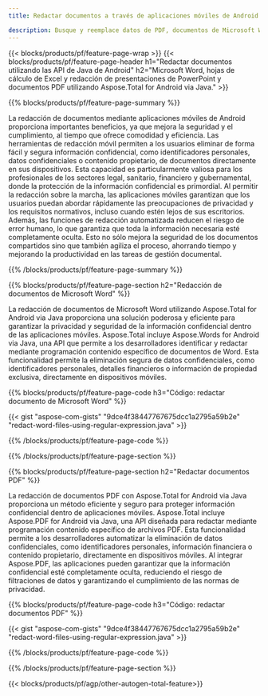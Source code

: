```yaml
---
title: Redactar documentos a través de aplicaciones móviles de Android 

description: Busque y reemplace datos de PDF, documentos de Microsoft Word, hojas de cálculo de Excel y presentaciones de PowerPoint a través de una aplicación móvil de Android.
---
```


{{< blocks/products/pf/feature-page-wrap >}}
{{< blocks/products/pf/feature-page-header h1="Redactar documentos utilizando las API de Java de Android" h2="Microsoft Word, hojas de cálculo de Excel y redacción de presentaciones de PowerPoint y documentos PDF utilizando Aspose.Total for Android via Java." >}}

{{% blocks/products/pf/feature-page-summary %}}

La redacción de documentos mediante aplicaciones móviles de Android proporciona importantes beneficios, ya que mejora la seguridad y el cumplimiento, al tiempo que ofrece comodidad y eficiencia. Las herramientas de redacción móvil permiten a los usuarios eliminar de forma fácil y segura información confidencial, como identificadores personales, datos confidenciales o contenido propietario, de documentos directamente en sus dispositivos. Esta capacidad es particularmente valiosa para los profesionales de los sectores legal, sanitario, financiero y gubernamental, donde la protección de la información confidencial es primordial. Al permitir la redacción sobre la marcha, las aplicaciones móviles garantizan que los usuarios puedan abordar rápidamente las preocupaciones de privacidad y los requisitos normativos, incluso cuando estén lejos de sus escritorios. Además, las funciones de redacción automatizada reducen el riesgo de error humano, lo que garantiza que toda la información necesaria esté completamente oculta. Esto no sólo mejora la seguridad de los documentos compartidos sino que también agiliza el proceso, ahorrando tiempo y mejorando la productividad en las tareas de gestión documental.

{{% /blocks/products/pf/feature-page-summary  %}}

{{% blocks/products/pf/feature-page-section  h2="Redacción de documentos de Microsoft Word" %}}

La redacción de documentos de Microsoft Word utilizando Aspose.Total for Android via Java proporciona una solución poderosa y eficiente para garantizar la privacidad y seguridad de la información confidencial dentro de las aplicaciones móviles. Aspose.Total incluye Aspose.Words for Android via Java, una API que permite a los desarrolladores identificar y redactar mediante programación contenido específico de documentos de Word. Esta funcionalidad permite la eliminación segura de datos confidenciales, como identificadores personales, detalles financieros o información de propiedad exclusiva, directamente en dispositivos móviles. 

{{% blocks/products/pf/feature-page-code h3="Código: redactar documento de Microsoft Word" %}}

{{< gist "aspose-com-gists" "9dce4f38447767675dcc1a2795a59b2e" "redact-word-files-using-regular-expression.java" >}}

{{% /blocks/products/pf/feature-page-code  %}}

{{% /blocks/products/pf/feature-page-section %}}

{{% blocks/products/pf/feature-page-section  h2="Redactar documentos PDF" %}}

La redacción de documentos PDF con Aspose.Total for Android via Java proporciona un método eficiente y seguro para proteger información confidencial dentro de aplicaciones móviles. Aspose.Total incluye Aspose.PDF for Android via Java, una API diseñada para redactar mediante programación contenido específico de archivos PDF. Esta funcionalidad permite a los desarrolladores automatizar la eliminación de datos confidenciales, como identificadores personales, información financiera o contenido propietario, directamente en dispositivos móviles. Al integrar Aspose.PDF, las aplicaciones pueden garantizar que la información confidencial esté completamente oculta, reduciendo el riesgo de filtraciones de datos y garantizando el cumplimiento de las normas de privacidad.

{{% blocks/products/pf/feature-page-code h3="Código: redactar documentos PDF" %}}

{{< gist "aspose-com-gists" "9dce4f38447767675dcc1a2795a59b2e" "redact-word-files-using-regular-expression.java" >}}

{{% /blocks/products/pf/feature-page-code  %}}

{{% /blocks/products/pf/feature-page-section %}}

{{< blocks/products/pf/agp/other-autogen-total-feature>}}